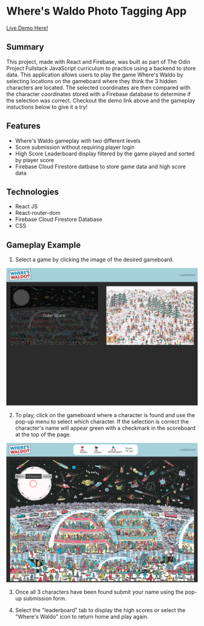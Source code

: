 # Where's Waldo Photo Tagging App

[Live Demo Here!](https://zflegle3.github.io/where-is-waldo/)

## Summary
This project, made with React and Firebase, was built as part of The Odin Project Fullstack JavaScript curriculum to practice using a backend to store data. This application allows users to play the game Where's Waldo by selecting locations on the gameboard where they think the 3 hidden characters are located. The selected coordinates are then compared with the character coordinates stored with a Firebase database to determine if the selection was correct. Checkout the demo link above and the gameplay instuctions below to give it a try!

## Features
* Where's Waldo gameplay with two different levels
* Score submission without requiring player login
* High Score Leaderboard display filtered by the game played and sorted by player score
* Firebase Cloud Firestore datbase to store game data and high score data

## Technologies
* React JS
* React-router-dom
* Firebase Cloud Firestore Database
* CSS

## Gameplay Example
1. Select a game by clicking the image of the desired gameboard.

![demo image](https://raw.githubusercontent.com/zflegle3/where-is-waldo/main/src/images/demo1.png)

2. To play, click on the gameboard where a character is found and use the pop-up menu to select which character. If the selection is correct the character's name will appear green with a checkmark in the scoreboard at the top of the page.

![demo image](https://raw.githubusercontent.com/zflegle3/where-is-waldo/main/src/images/demo3.png)

3. Once all 3 characters have been found submit your name using the pop-up submission form.

4. Select the "leaderboard" tab to display the high scores or select the "Where's Waldo" icon to return home and play again.
